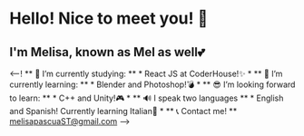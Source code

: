# Hello! Nice to meet you! 👋 

## I'm Melisa, known as Mel as well💕

<--! ** 📖 I’m currently studying: ** * React JS at CoderHouse!✨ *
** 📓 I’m currently learning: ** * Blender and Photoshop!💣 *
** 😎 I’m looking forward to learn: ** * C++ and Unity!🎮 *
** 🔊 I speak two languages ** * English and Spanish! Currently learning Italian🎤 *
** 📞 Contact me! ** melisapascuaST@gmail.com
-->

